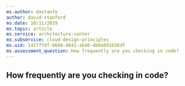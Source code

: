 ```yaml
---
ms.author: dastanfo
author: david-stanford
ms.date: 10/11/2019
ms.topic: article
ms.service: architecture-center
ms.subservice: cloud-design-principles
ms.uid: 14277fdf-b66b-4642-ab40-4b0a0d1636df
ms.assessment_question: How frequently are you checking in code?
---
```

## How frequently are you checking in code?


